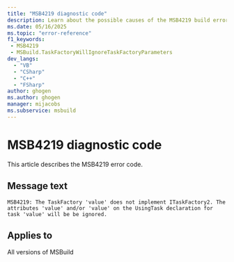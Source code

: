 ```yaml
---
title: "MSB4219 diagnostic code"
description: Learn about the possible causes of the MSB4219 build error, and get troubleshooting tips.
ms.date: 05/16/2025
ms.topic: "error-reference"
f1_keywords:
 - MSB4219
 - MSBuild.TaskFactoryWillIgnoreTaskFactoryParameters
dev_langs:
  - "VB"
  - "CSharp"
  - "C++"
  - "FSharp"
author: ghogen
ms.author: ghogen
manager: mijacobs
ms.subservice: msbuild
---
```


# MSB4219 diagnostic code

<!-- :::ErrorDefinitionDescription::: -->
<!-- :::editable-content name="introDescription"::: -->
This article describes the MSB4219 error code.
<!-- :::editable-content-end::: -->

## Message text

<!-- :::editable-content name="messageText"::: -->
`MSB4219: The TaskFactory 'value' does not implement ITaskFactory2. The attributes 'value' and/or 'value' on the UsingTask declaration for task 'value' will be be ignored.`
<!-- :::editable-content-end::: -->
<!-- MSB4219: The TaskFactory "{0}" does not implement ITaskFactory2. The attributes "{1}" and/or "{2}" on the UsingTask declaration for task "{3}" will be be ignored. -->

<!-- :::editable-content name="postOutputDescription"::: -->
<!--
{StrBegin="MSB4219: "}
      LOCALIZATION: The prefix "MSBUILD : error MSBxxxx:" should not be localized.
-->
<!-- :::editable-content-end::: -->
<!-- :::ErrorDefinitionDescription-end::: -->

## Applies to

All versions of MSBuild
